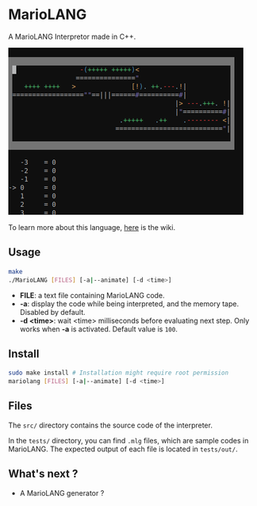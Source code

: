 # MarioLANG

A MarioLANG Interpretor made in C++.

![Animation Exemple](static/prologin.gif)

To learn more about this language, [here](https://esolangs.org/wiki/MarioLANG) is the wiki.


## Usage

```bash
make
./MarioLANG [FILES] [-a|--animate] [-d <time>]
```

- **FILE**: a text file containing MarioLANG code.
- **-a**: display the code while being interpreted, and the memory tape. Disabled by default.
- **-d \<time\>**: wait \<time\> milliseconds before evaluating next step. Only works when **-a** is activated. Default value is `100`.


## Install

```bash
sudo make install # Installation might require root permission
mariolang [FILES] [-a|--animate] [-d <time>]
```

## Files

The `src/` directory contains the source code of the interpreter.

In the `tests/` directory, you can find `.mlg` files, which are sample codes in MarioLANG. The expected output of each file is located in `tests/out/`.


## What's next ?

- A MarioLANG generator ?